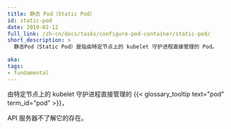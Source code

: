 ```yaml
---
title: 静态 Pod（Static Pod）
id: static-pod
date: 2019-02-12
full_link: /zh-cn/docs/tasks/configure-pod-container/static-pod/
short_description: >
  静态Pod（Static Pod）是指由特定节点上的 kubelet 守护进程直接管理的 Pod。

aka: 
tags:
- fundamental
---
```


<!--
---
title: Static Pod
id: static-pod
date: 2019-02-12
full_link: /docs/tasks/configure-pod-container/static-pod/
short_description: >
  A pod managed directly by the kubelet daemon on a specific node.

aka: 
tags:
- fundamental
---
-->

<!--
A {{< glossary_tooltip text="pod" term_id="pod" >}} managed directly by the kubelet
 daemon on a specific node,
-->
由特定节点上的 kubelet 守护进程直接管理的 {{< glossary_tooltip text="pod" term_id="pod" >}}，
<!--more-->

<!--
without the API server observing it.
-->
API 服务器不了解它的存在。